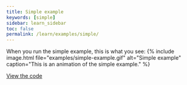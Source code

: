 ```yaml
---
title: Simple example
keywords: [simple]
sidebar: learn_sidebar
toc: false
permalink: /learn/examples/simple/
---
```


When you run the simple example, this is what you see:
{% include image.html file="examples/simple-example.gif" alt="Simple example" caption="This is an animation of the simple example." %}



[View the code](https://github.com/rinde/RinSim/blob/master/example/src/main/java/com/github/rinde/rinsim/examples/core/SimpleExample.java)